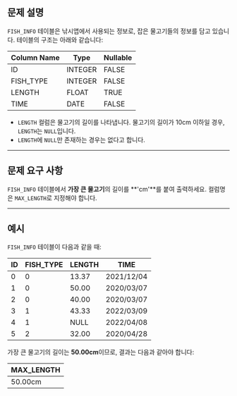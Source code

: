 ## 문제 설명

`FISH_INFO` 테이블은 낚시앱에서 사용되는 정보로, 잡은 물고기들의 정보를 담고 있습니다. 테이블의 구조는 아래와 같습니다:

| Column Name | Type    | Nullable |
|-------------|---------|----------|
| ID          | INTEGER | FALSE    |
| FISH_TYPE   | INTEGER | FALSE    |
| LENGTH      | FLOAT   | TRUE     |
| TIME        | DATE    | FALSE    |

- `LENGTH` 컬럼은 물고기의 길이를 나타냅니다. 물고기의 길이가 10cm 이하일 경우, `LENGTH`는 `NULL`입니다. 
- `LENGTH`에 `NULL`만 존재하는 경우는 없다고 합니다.

---

## 문제 요구 사항

`FISH_INFO` 테이블에서 **가장 큰 물고기**의 길이를 **'cm'**를 붙여 출력하세요. 컬럼명은 `MAX_LENGTH`로 지정해야 합니다.

---

## 예시

`FISH_INFO` 테이블이 다음과 같을 때:

| ID  | FISH_TYPE | LENGTH | TIME       |
|-----|-----------|--------|------------|
| 0   | 0         | 13.37  | 2021/12/04 |
| 1   | 0         | 50.00  | 2020/03/07 |
| 2   | 0         | 40.00  | 2020/03/07 |
| 3   | 1         | 43.33  | 2022/03/09 |
| 4   | 1         | NULL   | 2022/04/08 |
| 5   | 2         | 32.00  | 2020/04/28 |

가장 큰 물고기의 길이는 **50.00cm**이므로, 결과는 다음과 같아야 합니다:

| MAX_LENGTH |
|------------|
| 50.00cm    |

